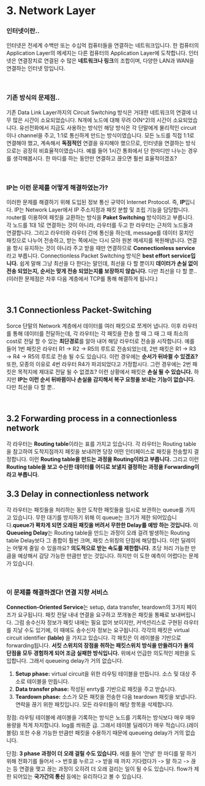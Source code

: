 # 3. Network Layer


### 인터넷이란..
인터넷은 전세계 수백만 또는 수십억 컴퓨터들을 연결하는 네트워크입니다. 한 컴퓨터의 Application Layer의 메세지는 다른 컴퓨터의 Application Layer에 도착합니다. 인터넷은 연결장치로 연결된 수 많은 **네트워크나 링크**의 조합이며, 다양한 LAN과 WAN을 연결하는 인터넷 망입니다.        

<br/>

### 기존 방식의 문제점..
기존 Data Link Layer까지의 Circuit Switching 방식은 거대한 네트워크의 연결에 너무 많은 시간이 소요되었습니다. N개에 노드에 대해 무려 O(N^2)의 시간이 소요되었습니다. 유선전화에서 지금도 사용하는 방식인 해당 방식은 각 단말에게 물리적인 circuit이나 channel을 주고, 1:1로 통신하게 만드는 방식이였습니다. 모든 노드를 직접 1:1로 연결해야 했고, 계속해서 **독점적인** 연결을 유지해야 했으므로, 인터넷을 연결하는 방식으로는 굉장히 비효율적이였습니다. 예를 들어 1시간 통화에서 단 한마디만 나누는 경우를 생각해봅시다. 한 마디를 하는 동안만 연결하고 끊으면 훨씬 효율적이겠죠?      

<br/>

### IP는 이런 문제를 어떻게 해결하였는가?
이러한 문제를 해결하기 위해 도입된 정보 통신 규약이 Internet Protocol. 즉, **IP**입니다. IP는 Network Layer에서 IP 주소지정과 패킷 분할 및 조립 기능을 담당합니다. router를 이용하여 패킷을 교환하는 방식을 **Paket Switching** 방식이라고 부릅니다. 각 노드를 1대 1로 연결하는 것이 아니라, 라우터를 두고 한 라우터는 근처의 노드들과 연결합니다. 그리고 라우터와 라우터 간에 통신을 하는데, message를 데이터 뭉치인 패킷으로 나누어 전송하고, 받는 쪽에서는 다시 모아 원본 메세지를 복원해냅니다. 연결을 항시 유지하는 것이 아니라 주고 받을 때만 연결하므로 **Connectionless service**라고 부릅니다. Connectionless Packet Switching 방식은 **best effort service입니다.** 쉽게 말해 그냥 최선을 다 한다는 말인데, 최선을 다 할 뿐이지 **데이터가 손실 없이 전송 되었는지, 순서는 맞게 전송 되었는지를 보장하지 않습니다.** 다만 최선을 다 할 뿐.. (이러한 문제점은 차후 다음 계층에서 TCP를 통해 해결하게 됩니다.)

<br/>

## 3.1 Connectionless Packet-Switching
Sorce 단말의 Network 계층에서 데이터를 여러 패킷으로 쪼게어 냅니다. 이후 라우터를 통해 데이터를 전달하는데, 각 라우터는 각 패킷을 전송 할 때 그 때 그 때 최소의 cost로 전달 할 수 있는 **최단경로**를 알아 내어 해당 라우터로 전송을 시작합니다. 예를 들어 1번 패킷은 라우터 R1 ->  R2 -> R5의 루트로 전송되었는데, 2번 패킷은 R1 -> R3 -> R4 -> R5의 루트로 전송 될 수도 있습니다. 이런 경우에는 **순서가 뒤바뀔 수 있겠죠?** 또한, 모종의 이유로 4번 라우터 R4가 파괴되었다고 가정합시다. 그런 경우에는 2번 패킷은 목적지에 제대로 전달 될 수 없겠죠? 이런 상황에서 패킷은 **손실 될 수 있습니다.** 하지만 **IP는 이런 순서 뒤바뀜이나 손실을 감지해서 복구 요청을 보내는 기능이 없습니다.** 다만 최선을 다 할 뿐.. 


<br/>

## 3.2 Forwarding process in a connectionless network
각 라우터는 **Routing table**이라는 표를 가지고 있습니다. 각 라우터는 Routing table을 참고하여 도착지점까지 패킷을 보내려면 당장 어떤 인터페이스로 패킷을 전송할지 결정합니다. 이런 **Routing table을 만드는 과정을 Routing이라고 부릅니다.** 그리고 이런 **Routing table을 보고 수신한 데이터를 어디로 보낼지 결정하는 과정을 Forwarding이라고 부릅니다.**

## 3.3 Delay in connectionless network
각 라우터는 패킷들을 처리하는 동안 도착한 패킷들을 임시로 보관하는 queue를 가지고 있습니다. 무한 대기를 방지하기 위해 이 queue는 크기가 제한 되어있습니다.**queue가 꽉차게 되면 오래된 패킷을 버려서 무한한 Delay를 예방 하는 것입니다.** 이 **Queueing Delay**는 Routing table을 만드는 과정이 오래 걸려 발생하는 Routing table Delay보다 그 총합이 훨씬 크며, 패킷 스위칭의 단점에 해당합니다. 이런 딜레이는 어떻게 줄일 수 있을까요? **의도적으로 받는 속도를 제한합니다.** 초당 처리 가능한 만큼을 예상해서 감당 가능한 만큼만 받는 것입니다. 하지만 이 도한 예측이 어렵다는 문제가 있습니다.

<br/>

### 이 문제를 해결하겠다! 연결 지향 서비스
**Connection-Oriented Service**는 setup, data transfer, teardown의 3가지 페이즈가 요구됩니다. 패킷 전달 내내 연결을 요구하고 쪼개놓은 패킷을 통째로 보내버립니다. 그럼 송수신자 정보가 패킷 내에는 필요 없어 보이지만, 커넥션리스로 구현된 라우터를 지날 수도 있기에, 이 때에도 송수신자 정보는 요구됩니다. 각각의 패킷은 virtual circuit identifier **(lable)** 을 가지고 있습니다. 각 패킷은 이 레이블을 기반으로 forwarding됩니다. **서킷 스위치의 장점을 취하는 패킷스위치 방식을 만들려다가 둘의 단점을 모두 경험하게 되어 조금 실패한 방식입니다.** 위에서 언급한 의도적인 제한을 도입합니다. 그래서 queueing delay가 거의 없습니다.

1. **Setup phase:** virtual circuit을 위한 라우팅 테이블을 만듭니다. 소스 및 대상 주소로 테이블을 만듭니다.
2. **Data transfer phase:** 작성된 enrty를 기반으로 패킷을 주고 받습니다.
3. **Teardown phase:** 소스가 모든 패킷을 전송한 다음 teardown 패킷을 보냅니다. 연락을 끊기 위한 패킷입니다. 모든 라우터들이 해당 항목을 삭제합니다.

장점: 라우팅 테이블에 레이블을 기록하는 방식은 노드를 기록하는 방식보다 매우 매우 용량을 적게 차지합니다. log를 씌워준 급. 그래서 테이블 딜레이가 매우 적습니다.(레이블링) 또한 수용 가능한 만큼만 패킷을 수용하기 때문에 queueing delay가 거의 없습니다.

단점: **3 phase 과정이 더 오래 걸릴 수도 있습니다.** 에를 들어 '안녕' 한 마디를 말 하기 위해 전화기를 들어서  -> 번호를 누르고 -> 받을 때 까지 기다렸다가 -> 말 하고 -> 끊는 등 연결을 맺고 끊는 과정이 오히려 더 오래 걸리는 일이 될 수도 있습니다. flow가 제한 되어있는 **국가간의 통신** 등에는 유리하다고 볼 수 있습니다.
